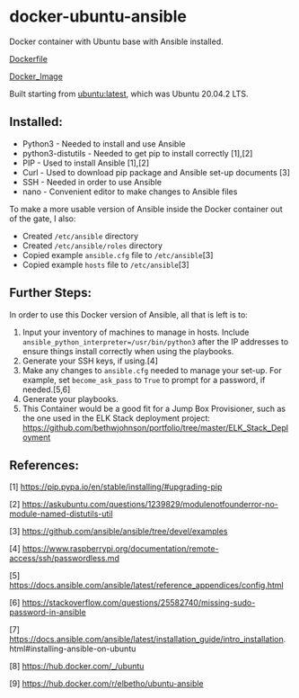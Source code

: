# docker-ubuntu-ansible
Docker container with Ubuntu base with Ansible installed.

[Dockerfile](Dockerfile/Dockerfile)

[Docker_Image](https://hub.docker.com/r/elbetho/ubuntu-ansible)

Built starting from [ubuntu:latest](https://hub.docker.com/_/ubuntu), which was Ubuntu 20.04.2 LTS.

## Installed: 
- Python3 - Needed to install and use Ansible
- python3-distutils - Needed to get pip to install correctly [1],[2]
- PIP - Used to install Ansible [1],[2]
- Curl - Used to download pip package and Ansible set-up documents [3]
- SSH - Needed in order to use Ansible
- nano - Convenient editor to make changes to Ansible files

To make a more usable version of Ansible inside the Docker container out of the gate, I also:
- Created `/etc/ansible` directory
- Created `/etc/ansible/roles` directory
- Copied example `ansible.cfg` file to `/etc/ansible`[3]
- Copied example `hosts` file to `/etc/ansible`[3]

## Further Steps:
In order to use this Docker version of Ansible, all that is left is to:
1. Input your inventory of machines to manage in hosts.  Include `ansible_python_interpreter=/usr/bin/python3` after the IP addresses to ensure things install correctly when using the playbooks.
2. Generate your SSH keys, if using.[4]
3. Make any changes to `ansible.cfg` needed to manage your set-up. For example, set `become_ask_pass` to `True` to prompt for a password, if needed.[5,6]
4. Generate your playbooks.
5. This Container would be a good fit for a Jump Box Provisioner, such as the one used in the ELK Stack deployment project: https://github.com/bethwjohnson/portfolio/tree/master/ELK_Stack_Deployment 

## References:

[1] https://pip.pypa.io/en/stable/installing/#upgrading-pip

[2] https://askubuntu.com/questions/1239829/modulenotfounderror-no-module-named-distutils-util

[3] https://github.com/ansible/ansible/tree/devel/examples

[4] https://www.raspberrypi.org/documentation/remote-access/ssh/passwordless.md

[5] https://docs.ansible.com/ansible/latest/reference_appendices/config.html

[6] https://stackoverflow.com/questions/25582740/missing-sudo-password-in-ansible

[7] https://docs.ansible.com/ansible/latest/installation_guide/intro_installation.
html#installing-ansible-on-ubuntu

[8] https://hub.docker.com/_/ubuntu

[9] https://hub.docker.com/r/elbetho/ubuntu-ansible